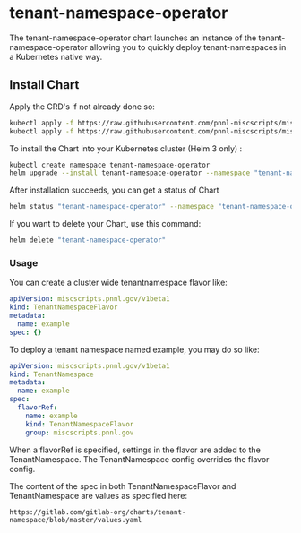 # tenant-namespace-operator

The tenant-namespace-operator chart launches an instance of the tenant-namespace-operator allowing you to quickly deploy tenant-namespaces in a Kubernetes native way.


## Install Chart

Apply the CRD's if not already done so:
```bash
kubectl apply -f https://raw.githubusercontent.com/pnnl-miscscripts/miscscripts/master/containers/tenant-namespace-operator/deploy/crds/miscscripts.pnnl.gov_tenantnamespaceflavors_crd.yaml
kubectl apply -f https://raw.githubusercontent.com/pnnl-miscscripts/miscscripts/master/containers/tenant-namespace-operator/deploy/crds/miscscripts.pnnl.gov_tenantnamespaces_crd.yaml
```

To install the Chart into your Kubernetes cluster (Helm 3 only) :

```bash
kubectl create namespace tenant-namespace-operator
helm upgrade --install tenant-namespace-operator --namespace "tenant-namespace-operator" pnnl-miscscripts/tenant-namespace-operator
```

After installation succeeds, you can get a status of Chart

```bash
helm status "tenant-namespace-operator" --namespace "tenant-namespace-operator"
```

If you want to delete your Chart, use this command:

```bash
helm delete "tenant-namespace-operator"
```

### Usage
You can create a cluster wide tenantnamespace flavor like:
```yaml
apiVersion: miscscripts.pnnl.gov/v1beta1
kind: TenantNamespaceFlavor
metadata:
  name: example
spec: {}
```

To deploy a tenant namespace named example, you may do so like:
```yaml
apiVersion: miscscripts.pnnl.gov/v1beta1
kind: TenantNamespace
metadata:
  name: example
spec:
  flavorRef:
    name: example
    kind: TenantNamespaceFlavor
    group: miscscripts.pnnl.gov
```

When a flavorRef is specified, settings in the flavor are added to the TenantNamespace. The TenantNamespace config overrides the flavor config.

The content of the spec in both TenantNamespaceFlavor and TenantNamespace are values as specified here:
```
https://gitlab.com/gitlab-org/charts/tenant-namespace/blob/master/values.yaml
```
